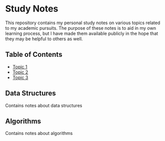 # Study Notes

This repository contains my personal study notes on various topics related to my academic pursuits. The purpose of these notes is to aid in my own learning process, but I have made them available publicly in the hope that they may be helpful to others as well.

## Table of Contents

-   [Topic 1](https://chat.openai.com/#topic-1)
-   [Topic 2](https://chat.openai.com/#topic-2)
-   [Topic 3](https://chat.openai.com/#topic-3)

## Data Structures

Contains notes about data structures

## Algorithms

Contains notes about algorithms

